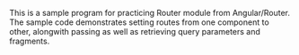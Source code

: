 This is a sample program for practicing Router module from Angular/Router. The sample code demonstrates setting routes from one component to other, alongwith passing as well as retrieving query parameters and fragments.
